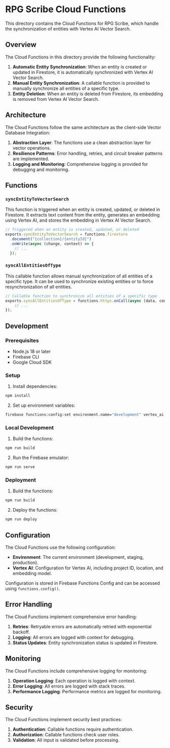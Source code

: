 # RPG Scribe Cloud Functions

This directory contains the Cloud Functions for RPG Scribe, which handle the synchronization of entities with Vertex AI Vector Search.

## Overview

The Cloud Functions in this directory provide the following functionality:

1. **Automatic Entity Synchronization**: When an entity is created or updated in Firestore, it is automatically synchronized with Vertex AI Vector Search.
2. **Manual Entity Synchronization**: A callable function is provided to manually synchronize all entities of a specific type.
3. **Entity Deletion**: When an entity is deleted from Firestore, its embedding is removed from Vertex AI Vector Search.

## Architecture

The Cloud Functions follow the same architecture as the client-side Vector Database Integration:

1. **Abstraction Layer**: The functions use a clean abstraction layer for vector operations.
2. **Resilience Patterns**: Error handling, retries, and circuit breaker patterns are implemented.
3. **Logging and Monitoring**: Comprehensive logging is provided for debugging and monitoring.

## Functions

### `syncEntityToVectorSearch`

This function is triggered when an entity is created, updated, or deleted in Firestore. It extracts text content from the entity, generates an embedding using Vertex AI, and stores the embedding in Vertex AI Vector Search.

```typescript
// Triggered when an entity is created, updated, or deleted
exports.syncEntityToVectorSearch = functions.firestore
  .document("{collection}/{entityId}")
  .onWrite(async (change, context) => {
    // ...
  });
```

### `syncAllEntitiesOfType`

This callable function allows manual synchronization of all entities of a specific type. It can be used to synchronize existing entities or to force resynchronization of all entities.

```typescript
// Callable function to synchronize all entities of a specific type
exports.syncAllEntitiesOfType = functions.https.onCall(async (data, context) => {
    // ...
});
```

## Development

### Prerequisites

- Node.js 18 or later
- Firebase CLI
- Google Cloud SDK

### Setup

1. Install dependencies:

```bash
npm install
```

2. Set up environment variables:

```bash
firebase functions:config:set environment.name="development" vertex_ai.project_id="your-project-id"
```

### Local Development

1. Build the functions:

```bash
npm run build
```

2. Run the Firebase emulator:

```bash
npm run serve
```

### Deployment

1. Build the functions:

```bash
npm run build
```

2. Deploy the functions:

```bash
npm run deploy
```

## Configuration

The Cloud Functions use the following configuration:

- **Environment**: The current environment (development, staging, production).
- **Vertex AI**: Configuration for Vertex AI, including project ID, location, and embedding model.

Configuration is stored in Firebase Functions Config and can be accessed using `functions.config()`.

## Error Handling

The Cloud Functions implement comprehensive error handling:

1. **Retries**: Retryable errors are automatically retried with exponential backoff.
2. **Logging**: All errors are logged with context for debugging.
3. **Status Updates**: Entity synchronization status is updated in Firestore.

## Monitoring

The Cloud Functions include comprehensive logging for monitoring:

1. **Operation Logging**: Each operation is logged with context.
2. **Error Logging**: All errors are logged with stack traces.
3. **Performance Logging**: Performance metrics are logged for monitoring.

## Security

The Cloud Functions implement security best practices:

1. **Authentication**: Callable functions require authentication.
2. **Authorization**: Callable functions check user roles.
3. **Validation**: All input is validated before processing.
